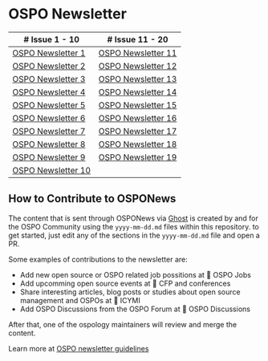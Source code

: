 # OSPO Newsletter
| # Issue 1 - 10 | # Issue 11 - 20
| --- | --- |
|[OSPO Newsletter 1](https://ospo-news.ghost.io/ospo-news-from-the-todo-group/)|[OSPO Newsletter 11](https://ospo-news.ghost.io/ospo-news-from-the-todo-group-issue-11/)| 
|[OSPO Newsletter 2](https://ospo-news.ghost.io/ospo-news-from-the-todo-group-issue-2/)|[OSPO Newsletter 12](https://ospo-news.ghost.io/ospo-news-from-the-todo-group-issue-12/)|
|[OSPO Newsletter 3](https://ospo-news.ghost.io/ospo-news-from-the-todo-group-issue-3/)|[OSPO Newsletter 13](https://ospo-news.ghost.io/ospo-news-from-the-todo-group-issue-13/)|
|[OSPO Newsletter 4](https://ospo-news.ghost.io/ospo-news-from-the-todo-group-issue-4/)|[OSPO Newsletter 14](https://ospo-news.ghost.io/ospo-news-from-the-todo-group-issue-14/)|
|[OSPO Newsletter 5](https://ospo-news.ghost.io/ospo-news-from-the-todo-group-issue-5/)|[OSPO Newsletter 15](https://ospo-news.ghost.io/ospo-news-from-the-todo-group-issue-15/)|
|[OSPO Newsletter 6](https://ospo-news.ghost.io/ospo-news-from-the-todo-group-issue-6/)|[OSPO Newsletter 16](https://ospo-news.ghost.io/ospo-news-from-the-todo-group-issue-16/)|
|[OSPO Newsletter 7](https://ospo-news.ghost.io/ospo-news-from-the-todo-group-issue-7/)|[OSPO Newsletter 17](https://ospo-news.ghost.io/ospo-news-from-the-todo-group-issue-17/)|
|[OSPO Newsletter 8](https://ospo-news.ghost.io/ospo-news-from-the-todo-group-issue-8/)|[OSPO Newsletter 18](https://ospo-news.ghost.io/ospo-news-from-the-todo-group-issue-18/)|
|[OSPO Newsletter 9](https://ospo-news.ghost.io/ospo-news-from-the-todo-group-issue-9/)|[OSPO Newsletter 19](https://ospo-news.ghost.io/ospo-news-from-the-todo-group-issue-19/)|
|[OSPO Newsletter 10](https://ospo-news.ghost.io/ospo-news-from-the-todo-group-issue-10/)| |

## How to Contribute to OSPONews

The content that is sent through OSPONews via [Ghost](https://ospo-news.ghost.io/) is created by and for the OSPO Community using the `yyyy-mm-dd.md` files within this repository. to get started, just edit any of the sections in the `yyyy-mm-dd.md` file and open a PR. 

Some examples of contributions to the newsletter are:

* Add new open source or OSPO related job possitions at 🧳 OSPO Jobs
* Add upcomming open source events at 🚀 CFP and conferences
* Share interesting articles, blog posts or studies about open source management and OSPOs at 📌 ICYMI
* Add OSPO Discussions from the OSPO Forum at 🙋 OSPO Discussions

After that, one of the ospology maintainers will review and merge the content.

Learn more at [OSPO newsletter guidelines](https://github.com/todogroup/ospology/blob/main/newsletter/newsletter-guidelines.md)
